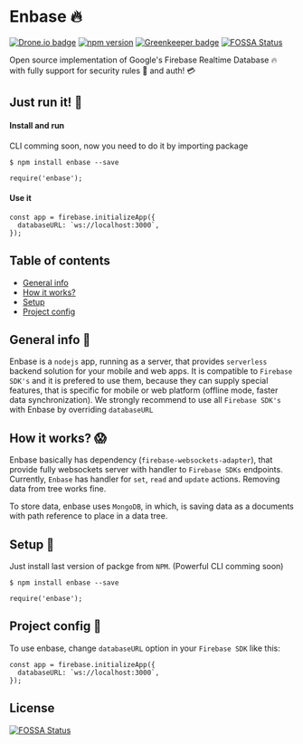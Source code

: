 # Enbase :fire:

[![Drone.io badge](http://matisiekpl.nazwa.pl:7111/api/badges/enteam/enbase/status.svg)](https://drone.io/)
[![npm version](https://badge.fury.io/js/enbase.svg)](https://badge.fury.io/js/enbase)
[![Greenkeeper badge](https://badges.greenkeeper.io/enteam/enbase.svg)](https://greenkeeper.io/)
[![FOSSA Status](https://app.fossa.io/api/projects/git%2Bgithub.com%2Fenteam%2Fenbase.svg?type=shield)](https://app.fossa.io/projects/git%2Bgithub.com%2Fenteam%2Fenbase?ref=badge_shield)

Open source implementation of Google's Firebase Realtime Database :fire: with fully support for security rules :police_car: and auth! :credit_card:

## Just run it! :rocket:
#### Install and run

CLI comming soon, now you need to do it by importing package

```
$ npm install enbase --save
```

```
require('enbase');
```
#### Use it

```
const app = firebase.initializeApp({
  databaseURL: `ws://localhost:3000`,
});
```

## Table of contents
* [General info](#general-info)
* [How it works?](#how-it-works?)
* [Setup](#setup)
* [Project config](#project-config)

## General info :balloon:
Enbase is a `nodejs` app, running as a server, that provides `serverless` backend solution for your mobile and web apps. It is compatible to `Firebase SDK's` and it is prefered to use them, because they can supply special features, that is specific for mobile or web platform (offline mode, faster data synchronization). We strongly recommend to use all `Firebase SDK's` with Enbase by overriding `databaseURL`

## How it works? :scream:
Enbase basically has dependency (`firebase-websockets-adapter`), that provide fully websockets server with handler to `Firebase SDKs` endpoints. Currently, `Enbase` has handler for `set`, `read` and `update` actions. Removing data from tree works fine. 

To store data, enbase uses `MongoDB`, in which, is saving data as a documents with path reference to place in a data tree.

## Setup :hatching_chick:
Just install last version of packge from `NPM`. (Powerful CLI comming soon)
```
$ npm install enbase --save
```

```
require('enbase');
```


## Project config :whale:
To use enbase, change `databaseURL` option in your `Firebase SDK` like this:
```
const app = firebase.initializeApp({
  databaseURL: `ws://localhost:3000`,
});
```


## License
[![FOSSA Status](https://app.fossa.io/api/projects/git%2Bgithub.com%2Fenteam%2Fenbase.svg?type=large)](https://app.fossa.io/projects/git%2Bgithub.com%2Fenteam%2Fenbase?ref=badge_large)